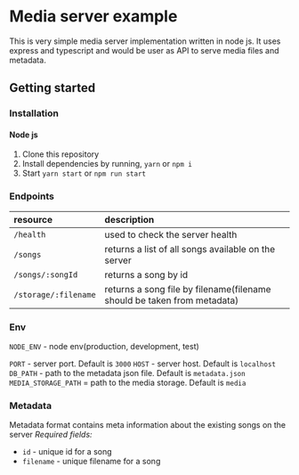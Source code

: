 # Media server example

This is very simple media server implementation written in node js. It uses express and typescript and would be user as API to serve media files and metadata.

## Getting started

### Installation

#### Node js

1. Clone this repository
2. Install dependencies by running, `yarn` or `npm i`
3. Start `yarn start` or `npm run start`

### Endpoints

| resource             | description                                                             |
| :------------------- | :---------------------------------------------------------------------- |
| `/health`            | used to check the server health                                         |
| `/songs`             | returns a list of all songs available on the server                     |
| `/songs/:songId`     | returns a song by id                                                    |
| `/storage/:filename` | returns a song file by filename(filename should be taken from metadata) |

### Env

`NODE_ENV` - node env(production, development, test)

`PORT` - server port. Default is `3000`
`HOST` - server host. Default is `localhost`
`DB_PATH` - path to the metadata json file. Default is `metadata.json`
`MEDIA_STORAGE_PATH` = path to the media storage. Default is `media`

### Metadata

Metadata format contains meta information about the existing songs on the server
_Required fields:_

- `id` - unique id for a song
- `filename` - unique filename for a song
